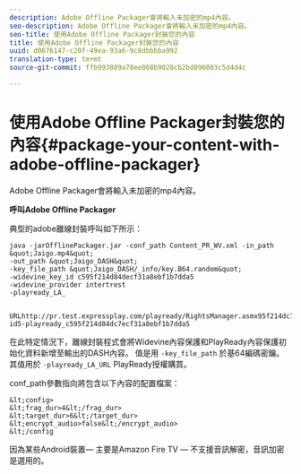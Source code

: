 ```yaml
---
description: Adobe Offline Packager會將輸入未加密的mp4內容。
seo-description: Adobe Offline Packager會將輸入未加密的mp4內容。
seo-title: 使用Adobe Offline Packager封裝您的內容
title: 使用Adobe Offline Packager封裝您的內容
uuid: d0676147-c20f-49ea-93a6-9c8dbbbba992
translation-type: tm+mt
source-git-commit: ffb993889a78ee068b9028cb2bd896003c5d4d4c

---
```



# 使用Adobe Offline Packager封裝您的內容{#package-your-content-with-adobe-offline-packager}

Adobe Offline Packager會將輸入未加密的mp4內容。

**呼叫Adobe Offline Packager**

典型的adobe離線封裝呼叫如下所示：

    java -jarOfflinePackager.jar -conf_path Content_PR_WV.xml -in_path &quot;Jaigo.mp4&quot;
    -out_path &quot;Jaigo_DASH&quot;
    -key_file_path &quot;Jaigo_DASH/_info/key.B64.random&quot;
    -widevine_key_id c595f214d84decf31a8ebf1b7dda5
    -widevine_provider intertrest
    -playready_LA_
    
    
    URLhttp://pr.test.expressplay.com/playready/RightsManager.asmx95f214dc7ecf31a8ebf8dbf1dddbf5-id5-playready_c595f214d84dc7ecf31a8ebf1b7dda5

在此特定情況下，離線封裝程式會將Widevine內容保護和PlayReady內容保護初始化資料新增至輸出的DASH內容。 值是用 `-key_file_path` 於基64編碼密鑰。 其值用於 `-playready_LA_URL` PlayReady授權購買。

conf_path參數指向將包含以下內容的配置檔案：

    &lt;config>
    &lt;frag_dur>4&lt;/frag_dur>
    &lt;target_dur>6&lt;/target_dur>
    &lt;encrypt_audio>false&lt;/encrypt_audio>
    &lt;/config

因為某些Android裝置— 主要是Amazon Fire TV — 不支援音訊解密，音訊加密是選用的。
